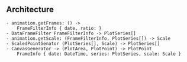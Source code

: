 
## Architecture

	- animation.getFrames: () ->
		FrameFilterInfo { date, ratio: }
	- DataFrameFilter FrameFilterInfo -> PlotSeries[]
	- animation.getScale: (FrameFilterInfo, PlotSeries[]) -> Scale
	- ScaledPointGenator (PlotSeries[], Scale) -> PlotSeries[]
	- CanvasGenerator -> (PlotArea, PlotPoint) -> PlotPoint
		FrameInfo { date: DateTime, series: PlotSeries, scale: Scale }
